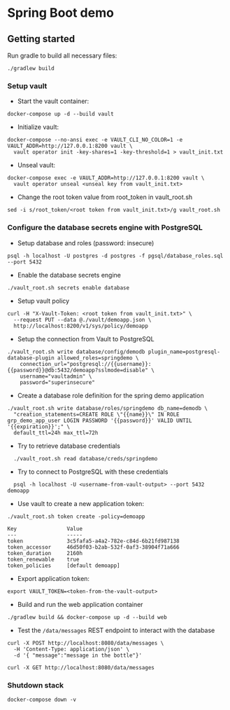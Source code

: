 # Spring Boot demo

## Getting started

Run gradle to build all necessary files:

```shell
./gradlew build
```

### Setup vault

* Start the vault container:

```shell
docker-compose up -d --build vault
```

* Initialize vault:

```shell
docker-compose --no-ansi exec -e VAULT_CLI_NO_COLOR=1 -e VAULT_ADDR=http://127.0.0.1:8200 vault \
  vault operator init -key-shares=1 -key-threshold=1 > vault_init.txt
```

* Unseal vault:

```shell
docker-compose exec -e VAULT_ADDR=http://127.0.0.1:8200 vault \
  vault operator unseal <unseal key from vault_init.txt>
```

* Change the root token value from root_token in vault_root.sh

```shell
sed -i s/root_token/<root token from vault_init.txt>/g vault_root.sh
```

### Configure the database secrets engine with PostgreSQL

* Setup database and roles (password: insecure)

```shell
psql -h localhost -U postgres -d postgres -f pgsql/database_roles.sql --port 5432
```

* Enable the database secrets engine

```shell
./vault_root.sh secrets enable database
```

* Setup vault policy

```shell
curl -H "X-Vault-Token: <root token from vault_init.txt>" \
  --request PUT --data @./vault/demoapp.json \
  http://localhost:8200/v1/sys/policy/demoapp
```

* Setup the connection from Vault to PostgreSQL

```shell
./vault_root.sh write database/config/demodb plugin_name=postgresql-database-plugin allowed_roles=springdemo \
    connection_url="postgresql://{{username}}:{{password}}@db:5432/demoapp?sslmode=disable" \
    username="vaultadmin" \
    password="superinsecure"
```

* Create a database role definition for the spring demo application

```shell
./vault_root.sh write database/roles/springdemo db_name=demodb \
  "creation_statements=CREATE ROLE \"{{name}}\" IN ROLE grp_demo_app_user LOGIN PASSWORD '{{password}}' VALID UNTIL '{{expiration}}';" \
  default_ttl=24h max_ttl=72h
```

* Try to retrieve database credentials

```shell
  ./vault_root.sh read database/creds/springdemo
```

* Try to connect to PostgreSQL with these credentials

```shell
  psql -h localhost -U <username-from-vault-output> --port 5432 demoapp
```

* Use vault to create a new application token:

```shell
./vault_root.sh token create -policy=demoapp

Key                Value
---                -----
token              3c5fafa5-a4a2-782e-c84d-6b21fd987138
token_accessor     46d50f03-b2ab-532f-0af3-38904f71a666
token_duration     2160h
token_renewable    true
token_policies     [default demoapp]
```

* Export application token:

```shell
export VAULT_TOKEN=<token-from-the-vault-output>
```

* Build and run the web application container

```shell
./gradlew build && docker-compose up -d --build web
```

* Test the `/data/messages` REST endpoint to interact with the database

```shell
curl -X POST http://localhost:8080/data/messages \
  -H 'Content-Type: application/json' \
  -d '{ "message":"message in the bottle"}'

curl -X GET http://localhost:8080/data/messages
```
### Shutdown stack

```shell
docker-compose down -v
```